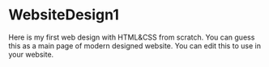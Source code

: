# WebsiteDesign1
Here is my first web design with HTML&amp;CSS from scratch. You can guess this as a main page of modern designed website. You can edit this to use in your website.
